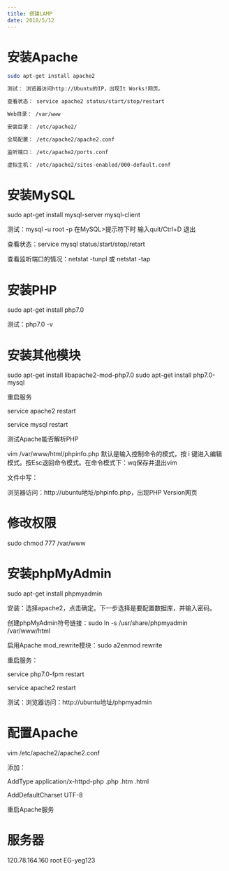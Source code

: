 ```yaml
---
title: 搭建LAMP
date: 2018/5/12
---
```

# 安装Apache
```bash
sudo apt-get install apache2

测试： 浏览器访问http://Ubuntu的IP，出现It Works!网页。

查看状态： service apache2 status/start/stop/restart

Web目录： /var/www

安装目录： /etc/apache2/

全局配置： /etc/apache2/apache2.conf

监听端口： /etc/apache2/ports.conf

虚拟主机： /etc/apache2/sites-enabled/000-default.conf
```

# 安装MySQL
sudo apt-get install mysql-server mysql-client

测试：mysql -u root -p
    在MySQL>提示符下时 输入quit/Ctrl+D 退出

查看状态：service mysql status/start/stop/retart

查看监听端口的情况：netstat -tunpl 或 netstat -tap

# 安装PHP
sudo apt-get install php7.0

测试：php7.0 -v

# 安装其他模块
sudo apt-get install libapache2-mod-php7.0
sudo apt-get install php7.0-mysql

重启服务

service apache2 restart

service mysql restart

测试Apache能否解析PHP

vim /var/www/html/phpinfo.php
默认是输入控制命令的模式，按 i 键进入编辑模式。按Esc退回命令模式。在命令模式下：wq保存并退出vim

文件中写：<?php echo phpinfo();?>

浏览器访问：http://ubuntu地址/phpinfo.php，出现PHP Version网页

# 修改权限
sudo chmod 777 /var/www

# 安装phpMyAdmin
sudo apt-get install phpmyadmin

安装：选择apache2，点击确定。下一步选择是要配置数据库，并输入密码。

创建phpMyAdmin符号链接：sudo ln -s /usr/share/phpmyadmin /var/www/html

启用Apache mod_rewrite模块：sudo a2enmod rewrite

重启服务：

service php7.0-fpm restart

service apache2 restart

测试：浏览器访问：http://ubuntu地址/phpmyadmin

# 配置Apache
vim /etc/apache2/apache2.conf

添加：

AddType application/x-httpd-php .php .htm .html

AddDefaultCharset UTF-8

重启Apache服务


# 服务器
120.78.164.160  root EG-yeg123